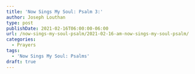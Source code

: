 ```yaml
---
title: 'Now Sings My Soul: Psalm 3:'
author: Joseph Louthan
type: post
publishDate: 2021-02-16T06:00:00-06:00
url: /now-sings-my-soul-psalm/2021-02-16-am-now-sings-my-soul-psalm/
categories:
  - Prayers
tags:
  - 'Now Sings My Soul: Psalms'
draft: true
---
```

<div style="font-variant: small-caps;">

</div>

